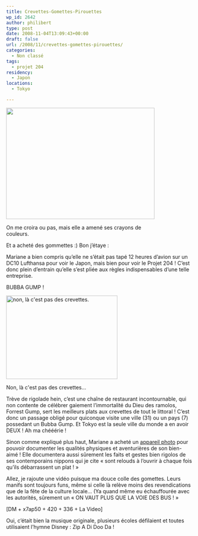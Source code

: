 ```yaml
---
title: Crevettes-Gomettes-Pirouettes
wp_id: 2642
author: philibert
type: post
date: 2008-11-04T13:09:43+00:00
draft: false
url: /2008/11/crevettes-gomettes-pirouettes/
categories:
  - Non classé
tags:
  - projet 204
residency:
  - Japon
locations:
  - Tokyo

---
```

<div id="attachment_508" class="wp-caption aligncenter" style="max-width: 400px">
  <a href="http://benmerde.com/wp-content{{< aws >}}/uploads/img_4673.jpg" target="_blank"><img class="size-full wp-image-508" title="img_4673" src="http://benmerde.com/wp-content{{< aws >}}/uploads/img_4673.jpg" alt="" width="400" height="300" /></a>
  
  <p class="wp-caption-text">
    On me croira ou pas, mais elle a amené ses crayons de couleurs.
  </p>
</div>

Et a acheté des gommettes :) Bon j&rsquo;étaye :

Mariane a bien compris qu&rsquo;elle ne s&rsquo;était pas tapé 12 heures d&rsquo;avion sur un DC10 Lufthansa pour voir le Japon, mais bien pour voir le Projet 204 ! C&rsquo;est donc plein d&rsquo;entrain qu&rsquo;elle s&rsquo;est pliée aux règles indispensables d&rsquo;une telle entreprise. 

BUBBA GUMP ! 

<div id="attachment_509" class="wp-caption alignright" style="max-width: 300px">
  <a href="http://benmerde.com/wp-content{{< aws >}}/uploads/img_4616.jpg" target="_blank"><img class="size-medium wp-image-509 " title="img_4616" src="http://benmerde.com/wp-content{{< aws >}}/uploads/img_4616-300x225.jpg" alt="non, là c'est pas des crevettes." width="300" height="225" /></a>
  
  <p class="wp-caption-text">
    Non, là c'est pas des crevettes...
  </p>
</div>

Trève de rigolade hein, c&rsquo;est une chaîne de restaurant incontournable, qui non contente de célébrer gaiement l&rsquo;immortalité du Dieu des ramolos, Forrest Gump, sert les meilleurs plats aux crevettes de tout le littoral ! C&rsquo;est donc un passage obligé pour quiconque visite une ville (31) ou un pays (7) possedant un Bubba Gump. Et Tokyo est la seule ville du monde a en avoir DEUX ! Ah ma chééérie ! 

Sinon comme expliqué plus haut, Mariane a acheté un <a title="Oh qu'il est beau !" href="http://www.gatzet.com/WordPress/wp-content{{< aws >}}/uploads/2008/02/20080204170414670_480x352.jpg" target="_blank">appareil photo</a> pour pouvoir documenter les qualités physiques et aventurières de son bien-aimé ! Elle documentera aussi sûrement les faits et gestes bien rigolos de ses contemporains nippons qui je cite « sont relouds à l&rsquo;ouvrir à chaque fois qu&rsquo;ils débarrassent un plat ! »

Allez, je rajoute une vidéo puisque ma douce colle des gomettes. Leurs manifs sont toujours funs, même si celle là relève moins des revendications que de la fête de la culture locale&#8230; (Ya quand même eu échauffourée avec les autorités, sûrement un « ON VAUT PLUS QUE LA VOIE DES BUS ! »

[DM + x7ap50 + 420 + 336 + La Video]

Oui, c&rsquo;était bien la musique originale, plusieurs écoles défilaient et toutes utilisaient l&rsquo;hymne Disney : Zip A Di Doo Da !